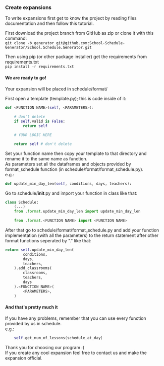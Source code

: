 ### Create expansions

To write expansions first get to know the project by reading files documentation 
and then follow this tutorial.

First download the project branch from GitHub as zip or clone it with this command:  
`git clone -b generator git@github.com:School-Schedule-Generator/School.Schedule.Generator.git`  

Then using pip (or other package installer) get the requirements from requirements.txt  
`pip install -r requirements.txt`  

#### We are ready to go!

Your expansion will be placed in schedule/format/

First open a template (template.py); this is code inside of it:
```python
def <FUNCTION NAME>(self, <PARAMETERS>):
	
    # don't delete
    if self.valid is False:
        return self

    # YOUR LOGIC HERE

    return self # don't delete
```

Set your function name then copy your template to that directory and rename it to the same name as function.  
As parameters set all the dataframes and objects provided by format_schedule function (in schedule/format/format_schedule.py).  
e.g.:
```python
def update_min_day_len(self, conditions, days, teachers):
```

Go to schedule/__init__.py and import your function in class like that:  
```python
class Schedule:
    (...)
    from .format.update_min_day_len import update_min_day_len
    
    from .format.<FUNCTION NAME> import <FUNCTION NAME>
```

After that go to schedule/format/format_schedule.py and add your function implementation (with all the parameters)
to the return statement after other format functions seperated by "." like that:
```python
return self.update_min_day_len(
        conditions,
        days,
        teachers,
    ).add_classrooms(
        classrooms,
        teachers,
        days
    ).<FUNCTION NAME>(
        <PARAMETERS>, 
    )
```

#### And that's pretty much it
If you have any problems, remember that you can use every function provided by us in schedule.  
e.g.:
```python
    self.get_num_of_lessons(schedule_at_day)
```

Thank you for choosing our program :)  
If you create any cool expansion feel free to contact us and make the expansion official.
